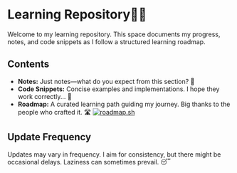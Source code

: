 # Learning Repository🐹✨

Welcome to my learning repository. This space documents my progress, notes, and code snippets as I follow a structured learning roadmap.

## Contents

- **Notes:** Just notes—what do you expect from this section? 📝
- **Code Snippets:** Concise examples and implementations. I hope they work correctly... 🤞
- **Roadmap:** A curated learning path guiding my journey. Big thanks to the people who crafted it. 🛣️
[![roadmap.sh](https://api.roadmap.sh/v1-badge/tall/652861d4f43a58c923c16e55?variant=dark)](https://roadmap.sh)


## Update Frequency

Updates may vary in frequency. I aim for consistency, but there might be occasional delays. Laziness can sometimes prevail. 😴

